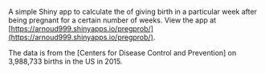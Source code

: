 A simple Shiny app to calculate the of giving birth in a particular week after being pregnant for a certain number of weeks. View the app at [https://arnoud999.shinyapps.io/pregprob/](https://arnoud999.shinyapps.io/pregprob/). 

The data is from the [Centers for Disease Control and Prevention] on 3,988,733 births in the US in 2015.
